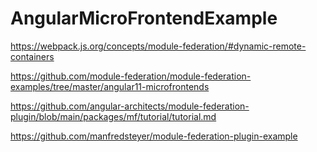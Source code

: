 # AngularMicroFrontendExample

https://webpack.js.org/concepts/module-federation/#dynamic-remote-containers

https://github.com/module-federation/module-federation-examples/tree/master/angular11-microfrontends





https://github.com/angular-architects/module-federation-plugin/blob/main/packages/mf/tutorial/tutorial.md

https://github.com/manfredsteyer/module-federation-plugin-example
